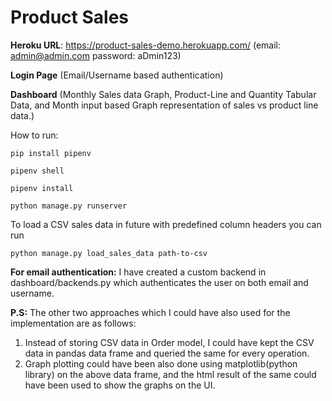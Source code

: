 # Product Sales

**Heroku URL**:   https://product-sales-demo.herokuapp.com/    (email: admin@admin.com password: aDmin123)



**Login Page** (Email/Username based authentication)

**Dashboard** (Monthly Sales data Graph, Product-Line and Quantity Tabular Data, and Month input based Graph representation of sales vs product line data.)

How to run:

`pip install pipenv`

`pipenv shell`

`pipenv install`

`python manage.py runserver`


To load a CSV sales data in future with predefined column headers you can run

`python manage.py load_sales_data path-to-csv`

**For email authentication:**
I have created a custom backend in dashboard/backends.py which authenticates the user on both email and username.





**P.S:**
The other two approaches which I could have also used for the implementation are as follows:
1. Instead of storing CSV data in Order model, I could have kept the CSV data in pandas data frame and queried the same for every operation.
2. Graph plotting could have been also done using matplotlib(python library) on the above data frame, and the html result of the same could have been used to show the graphs on the UI.

